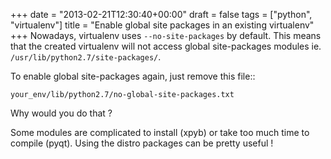 +++
date = "2013-02-21T12:30:40+00:00"
draft = false
tags = ["python", "virtualenv"]
title = "Enable global site packages in an existing virtualenv"
+++
Nowadays, virtualenv uses ``--no-site-packages`` by default. This means that
the created virtualenv will not access global site-packages modules ie.
``/usr/lib/python2.7/site-packages/``.

To enable global site-packages again, just remove this file::

    your_env/lib/python2.7/no-global-site-packages.txt

Why would you do that ?

Some modules are complicated to install (xpyb) or take too much time to compile
(pyqt). Using the distro packages can be pretty useful !